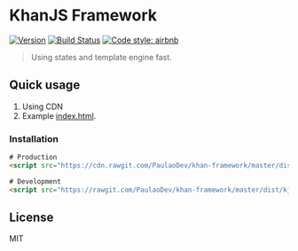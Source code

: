 KhanJS Framework 
===========

[![Version](http://img.shields.io/npm/v/es6-library-minimal.svg)](https://www.npmjs.org/package/es6-library-minimal)
[![Build Status](https://travis-ci.org/liady/es6-library-minimal.svg?branch=master)](https://travis-ci.org/liady/es6-library-minimal)
[![Code style: airbnb](https://img.shields.io/badge/code%20style-airbnb-blue.svg?style=flat)](https://github.com/airbnb/javascript)

> Using states and template engine fast.

## Quick usage
 1. Using CDN
 2. Example [index.html](https://github.com/PaulaoDev/khan-framework/blob/master/index.html).

### Installation

```html
# Production
<script src="https://cdn.rawgit.com/PaulaoDev/khan-framework/master/dist/kjs.min.js"></script>

# Development
<script src="https://rawgit.com/PaulaoDev/khan-framework/master/dist/kjs.min.js"></script>
```

## License
MIT
